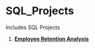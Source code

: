 # SQL_Projects

Includes SQL Projects

1. [**Employee Retention Analysis**](https://github.com/DA-dipali/Portfolio_Projects/blob/main/Employee%20Retention%20Analysis/HR%20Analytics%20SQL/Emp%20Ret%20sql.sql)

